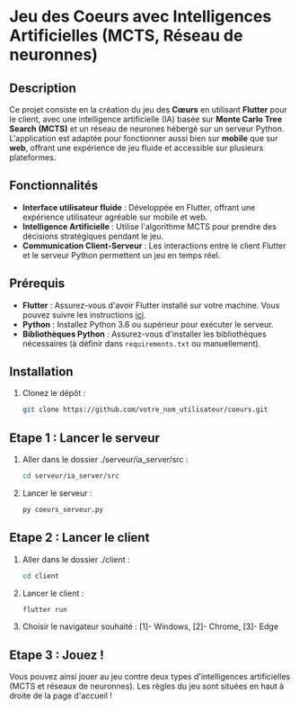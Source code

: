 # Jeu des Coeurs avec Intelligences Artificielles (MCTS, Réseau de neuronnes)

## Description

Ce projet consiste en la création du jeu des **Cœurs** en utilisant **Flutter** pour le client, avec une intelligence artificielle (IA) basée sur **Monte Carlo Tree Search (MCTS)** et un réseau de neurones hébergé sur un serveur Python. L'application est adaptée pour fonctionner aussi bien sur **mobile** que sur **web**, offrant une expérience de jeu fluide et accessible sur plusieurs plateformes.

## Fonctionnalités

- **Interface utilisateur fluide** : Développée en Flutter, offrant une expérience utilisateur agréable sur mobile et web.
- **Intelligence Artificielle** : Utilise l'algorithme MCTS pour prendre des décisions stratégiques pendant le jeu.
- **Communication Client-Serveur** : Les interactions entre le client Flutter et le serveur Python permettent un jeu en temps réel.

## Prérequis

- **Flutter** : Assurez-vous d'avoir Flutter installé sur votre machine. Vous pouvez suivre les instructions [ici](https://flutter.dev/docs/get-started/install).
- **Python** : Installez Python 3.6 ou supérieur pour exécuter le serveur.
- **Bibliothèques Python** : Assurez-vous d'installer les bibliothèques nécessaires (à définir dans `requirements.txt` ou manuellement).

## Installation

1. Clonez le dépôt :
   ```bash
   git clone https://github.com/votre_nom_utilisateur/coeurs.git

## Etape 1 : Lancer le serveur

1. Aller dans le dossier ./serveur/ia_server/src :
   ```bash
   cd serveur/ia_server/src
2. Lancer le serveur :
    ```bash
    py coeurs_serveur.py
   
## Etape 2 : Lancer le client

1. Aller dans le dossier ./client :
   ```bash
   cd client
2. Lancer le client :
   ```bash
   flutter run
3. Choisir le navigateur souhaité :
   [1]- Windows, 
   [2]- Chrome,
   [3]- Edge

## Etape 3 : Jouez !

Vous pouvez ainsi jouer au jeu contre deux types d'intelligences artificielles (MCTS et réseaux de neuronnes). Les règles du jeu sont situées en haut à droite de la page d'accueil !



   
